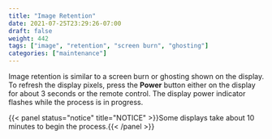 ```yaml
---
title: "Image Retention"
date: 2021-07-25T23:29:26-07:00
draft: false
weight: 442
tags: ["image", "retention", "screen burn", "ghosting"]
categories: ["maintenance"]
---
```


Image retention is similar to a screen burn or ghosting shown on the display. To refresh the display pixels, press the **Power** button either on the display for about 3 seconds or the remote control. The display power indicator flashes while the process is in progress.

{{< panel status="notice" title="NOTICE" >}}Some displays take about 10 minutes to begin the process.{{< /panel >}}
